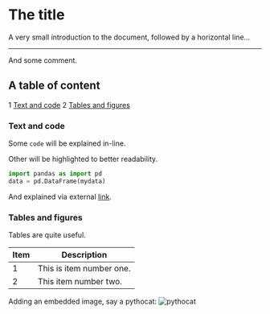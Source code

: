 # The title

A very small introduction to the document, followed by a horizontal line...

---

And some comment.

## A table of content

1 [Text and code](#text-and-code)
2 [Tables and figures](#tables-and-figures)

### Text and code

Some `code` will be explained in-line.

Other will be highlighted to better readability.

```python
import pandas as import pd
data = pd.DataFrame(mydata)
```

And explained via external [link](https://pandas.pydata.org/).

### Tables and figures

Tables are quite useful. 

| Item | Description |
| --- | --- |
| 1   | This is item number one. |
| 2 | This item number two. |

Adding an embedded image, say a pythocat: 
![pythocat](https://octodex.github.com/images/pythocat.png)
